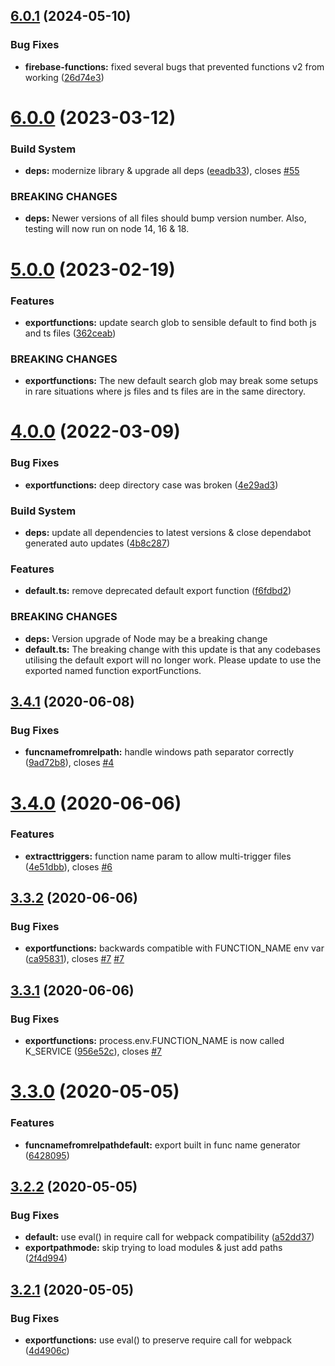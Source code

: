 ## [6.0.1](https://github.com/george43g/better-firebase-functions/compare/v6.0.0...v6.0.1) (2024-05-10)


### Bug Fixes

* **firebase-functions:** fixed several bugs that prevented functions v2 from working ([26d74e3](https://github.com/george43g/better-firebase-functions/commit/26d74e3bcca69e370d13f0a6611093f47240ba9d))

# [6.0.0](https://github.com/george43g/better-firebase-functions/compare/v5.0.0...v6.0.0) (2023-03-12)


### Build System

* **deps:** modernize library & upgrade all deps ([eeadb33](https://github.com/george43g/better-firebase-functions/commit/eeadb33f338909e28906c50c8be4031987008a0b)), closes [#55](https://github.com/george43g/better-firebase-functions/issues/55)


### BREAKING CHANGES

* **deps:** Newer versions of all files should bump version number. Also, testing will now run
on node 14, 16 & 18.

# [5.0.0](https://github.com/george43g/better-firebase-functions/compare/v4.0.0...v5.0.0) (2023-02-19)


### Features

* **exportfunctions:** update search glob to sensible default to find both js and ts files ([362ceab](https://github.com/george43g/better-firebase-functions/commit/362ceabb412abffc06d403bce33fb236bfab416e))


### BREAKING CHANGES

* **exportfunctions:** The new default search glob may break some setups in rare situations where js files
and ts files are in the same directory.

# [4.0.0](https://github.com/gramstr/better-firebase-functions/compare/v3.4.1...v4.0.0) (2022-03-09)


### Bug Fixes

* **exportfunctions:** deep directory case was broken ([4e29ad3](https://github.com/gramstr/better-firebase-functions/commit/4e29ad30d2afdc9649177d409d589c05fa621506))


### Build System

* **deps:** update all dependencies to latest versions & close dependabot generated auto updates ([4b8c287](https://github.com/gramstr/better-firebase-functions/commit/4b8c2875ecd43a3b8f91ced768a77abdf35bdd9a))


### Features

* **default.ts:** remove deprecated default export function ([f6fdbd2](https://github.com/gramstr/better-firebase-functions/commit/f6fdbd2689826c86aa3ba1939c6a642a4a583946))


### BREAKING CHANGES

* **deps:** Version upgrade of Node may be a breaking change
* **default.ts:** The breaking change with this update is that any codebases utilising the default
export will no longer work. Please update to use the exported named function exportFunctions.

## [3.4.1](https://github.com/gramstr/better-firebase-functions/compare/v3.4.0...v3.4.1) (2020-06-08)


### Bug Fixes

* **funcnamefromrelpath:** handle windows path separator correctly ([9ad72b8](https://github.com/gramstr/better-firebase-functions/commit/9ad72b8184aa211ac2f62e2bbe57e4f10770dedd)), closes [#4](https://github.com/gramstr/better-firebase-functions/issues/4)

# [3.4.0](https://github.com/gramstr/better-firebase-functions/compare/v3.3.2...v3.4.0) (2020-06-06)


### Features

* **extracttriggers:** function name param to allow multi-trigger files ([4e51dbb](https://github.com/gramstr/better-firebase-functions/commit/4e51dbb4a7c3482dc0a3826e3e7feba2628a3dcf)), closes [#6](https://github.com/gramstr/better-firebase-functions/issues/6)

## [3.3.2](https://github.com/gramstr/better-firebase-functions/compare/v3.3.1...v3.3.2) (2020-06-06)


### Bug Fixes

* **exportfunctions:** backwards compatible with FUNCTION_NAME env var ([ca95831](https://github.com/gramstr/better-firebase-functions/commit/ca9583191bacd75c29886dbc6eba685994278e47)), closes [#7](https://github.com/gramstr/better-firebase-functions/issues/7) [#7](https://github.com/gramstr/better-firebase-functions/issues/7)

## [3.3.1](https://github.com/gramstr/better-firebase-functions/compare/v3.3.0...v3.3.1) (2020-06-06)


### Bug Fixes

* **exportfunctions:** process.env.FUNCTION_NAME is now called K_SERVICE ([956e52c](https://github.com/gramstr/better-firebase-functions/commit/956e52cde508bc496bf266f331a0c679df6bcf08)), closes [#7](https://github.com/gramstr/better-firebase-functions/issues/7)

# [3.3.0](https://github.com/gramstr/better-firebase-functions/compare/v3.2.2...v3.3.0) (2020-05-05)


### Features

* **funcnamefromrelpathdefault:** export built in func name generator ([6428095](https://github.com/gramstr/better-firebase-functions/commit/6428095da7c9889918df3f2cbbd6109476aff595))

## [3.2.2](https://github.com/gramstr/better-firebase-functions/compare/v3.2.1...v3.2.2) (2020-05-05)


### Bug Fixes

* **default:** use eval() in require call for webpack compatibility ([a52dd37](https://github.com/gramstr/better-firebase-functions/commit/a52dd375e0581f8f942ee58e063534270f92dc15))
* **exportpathmode:** skip trying to load modules & just add paths ([2f4d994](https://github.com/gramstr/better-firebase-functions/commit/2f4d9942833d0b9c2fb680447f73585336ecb5cd))

## [3.2.1](https://github.com/gramstr/better-firebase-functions/compare/v3.2.0...v3.2.1) (2020-05-05)


### Bug Fixes

* **exportfunctions:** use eval() to preserve require call for webpack ([4d4906c](https://github.com/gramstr/better-firebase-functions/commit/4d4906c65e0308cfd49c2427cb8dd39ede0b5891))
